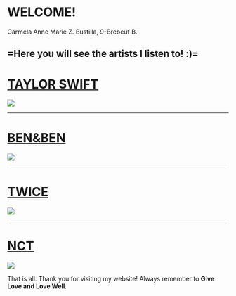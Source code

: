 # WELCOME!
Carmela Anne Marie Z. Bustilla, 9-Brebeuf B.

=Here you will see the artists I listen to! :)=
---
# **[TAYLOR SWIFT](https://open.spotify.com/artist/06HL4z0CvFAxyc27GXpf02?si=CBE3_BKVSimDTJnWcgWEsw)**
![](https://i.pinimg.com/564x/f8/7d/83/f87d837a4ccdd02e312eae8c654822d8.jpg)

---
# [**BEN&BEN**](https://open.spotify.com/artist/4DAcJXcjX0zlQAZAPAx4Zb?si=2iCy11ZGSTm-v7nZ1KFkwA)
![](https://www.cnnphilippines.com/.imaging/mte/demo-cnn-new/750x450/dam/cnn/2020/12/2/Ben---Ben_CNNPH.jpg/jcr:content/Ben-&-Ben_CNNPH.jpg)

---
# [**TWICE**](https://open.spotify.com/artist/7n2Ycct7Beij7Dj7meI4X0?si=nAHD8bW5TTCyJv7oSUwVKQ)
![](https://i.pinimg.com/originals/bf/57/6f/bf576fd59bd0a63482f956291c1c804e.jpg)

---
# [**NCT**](https://open.spotify.com/artist/48eO052eSDcn8aTxiv6QaG?si=AFPVhLw0SfSTpEzIPzjmFA)
![](https://i.pinimg.com/originals/bc/fc/96/bcfc96f42c05376e18cf8fce2ecf40c4.jpg)




That is all. Thank you for visiting my website!
Always remember to **Give Love and Love Well**.
